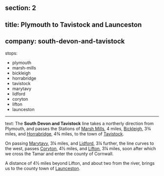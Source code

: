section: 2
----
title: Plymouth to Tavistock and Launceston
----
company: south-devon-and-tavistock
----
stops:
- plymouth
- marsh-mills
- bickleigh
- horrabridge
- tavistock
- marytavy
- lidford
- coryton
- lifton
- launceston
----
text: The **South Devon and Tavistock** line takes a northerly direction from Plymouth, and passes the Stations of [Marsh Mills](/stations/marsh-mills), 4 miles, [Bickleigh](/stations/bickleigh), 3¾ miles, and [Horrabridge](/stations/horrabridge), 4¾ miles, to the town of [Tavistock](/stations/tavistock).

On passing [Marytavy](/stations/marytavy), 3¼ miles, and [Lidford](/stations/lidford), 3¼ further, the line curves to the west, passes [Coryton](/stations/coryton), 4½ miles, and [Lifton](/stations/lifton), 3¼ miles, soon after which we cross the Tamar and enter the county of Cornwall.

A distance of 4½ miles beyond Lifton, and about two from the river, brings us to the county town of [Launceston](/stations/launceston).
